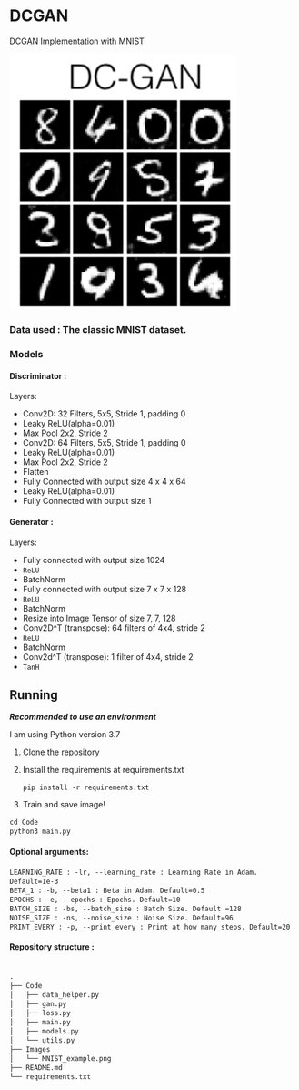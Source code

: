 # DCGAN

DCGAN Implementation with MNIST

<img src="Images/MNIST_example.png" alt="Example1" width =400>

### Data used : The classic MNIST dataset.


### Models

#### Discriminator :

Layers:

* Conv2D: 32 Filters, 5x5, Stride 1, padding 0
* Leaky ReLU(alpha=0.01)
* Max Pool 2x2, Stride 2
* Conv2D: 64 Filters, 5x5, Stride 1, padding 0
* Leaky ReLU(alpha=0.01)
* Max Pool 2x2, Stride 2
* Flatten
* Fully Connected with output size 4 x 4 x 64
* Leaky ReLU(alpha=0.01)
* Fully Connected with output size 1


#### Generator :

Layers:


* Fully connected with output size 1024
* `ReLU`
* BatchNorm
* Fully connected with output size 7 x 7 x 128
* `ReLU`
* BatchNorm
* Resize into Image Tensor of size 7, 7, 128
* Conv2D^T (transpose): 64 filters of 4x4, stride 2
* `ReLU`
* BatchNorm
* Conv2d^T (transpose): 1 filter of 4x4, stride 2
* `TanH`





## Running

***Recommended to use an environment***

I am using Python version 3.7



1. Clone the repository

2. Install the requirements at requirements.txt

    ```
    pip install -r requirements.txt
    ```


3. Train and save image!

```
cd Code
python3 main.py
```

#### Optional arguments:

```
LEARNING_RATE : -lr, --learning_rate : Learning Rate in Adam. Default=1e-3
BETA_1 : -b, --beta1 : Beta in Adam. Default=0.5
EPOCHS : -e, --epochs : Epochs. Default=10
BATCH_SIZE : -bs, --batch_size : Batch Size. Default =128
NOISE_SIZE : -ns, --noise_size : Noise Size. Default=96
PRINT_EVERY : -p, --print_every : Print at how many steps. Default=20
```

#### Repository structure :

```

.
├── Code
│   ├── data_helper.py
│   ├── gan.py
│   ├── loss.py
│   ├── main.py
│   ├── models.py
│   └── utils.py
├── Images
│   └── MNIST_example.png
├── README.md
└── requirements.txt
```
